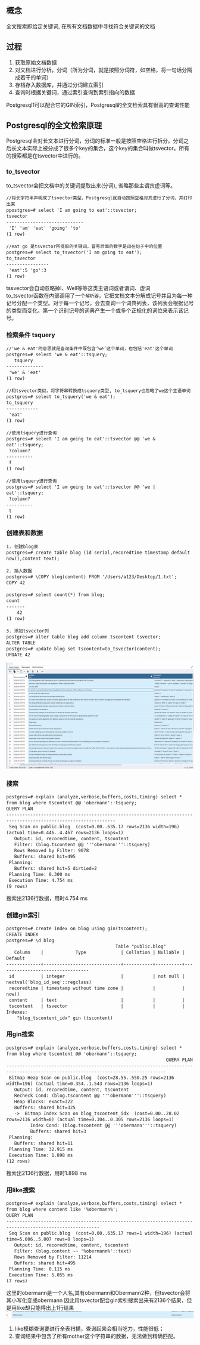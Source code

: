 ## 概念
  全文搜索即给定关键词, 在所有文档数据中寻找符合关键词的文档
  
## 过程
1. 获取原始文档数据
2. 对文档进行分析，分词（所为分词，就是按照分词符，如空格，将一句话分隔成若干的单词） 
3. 存档存入数据库，并通过分词建立索引
4. 查询时根据关键词，通过索引查询到索引指向的数据

Postgresql1可以配合它的GIN索引，Postgresql的全文检索具有很高的查询性能

## Postgresql的全文检索原理
Postgresql会对长文本进行分词，分词的标准一般是按照空格进行拆分。分词之后长文本实际上被分成了很多个key的集合，这个key的集合叫做tsvector。所有的搜索都是在tsvector中进行的。

### to_tsvector
to_tsvector会把文档中的关键词提取出来(分词), 省略那些主谓宾虚词等。

```postgresql
//将长字符串声明成了tsvector类型，Postgresql就自动按照空格对其进行了分词，并打印出来
ppostgres=# select 'I am going to eat'::tsvector;
tsvector
-----------------------------
 'I' 'am' 'eat' 'going' 'to'
(1 row)

//eat go 是tsvector所提取的关键词，冒号后面的数字是词在句子中的位置
postgres=# select to_tsvector('I am going to eat');
to_tsvector
----------------
 'eat':5 'go':3
(1 row)
```
tssvector会自动忽略掉I、Well等等这类主语词或者谓词、虚词  
to_tsvector函数在内部调用了一个`解析器`，它把文档文本分解成记号并且为每一种记号分配一个类型。对于每一个记号，会去查询一个词典列表，该列表会根据记号的类型而变化。第一个识别记号的词典产生一个或多个正规化的词位来表示该记号。

### 检索条件 tsquery

```postgresql
//'we & eat'的意思就是查询条件中既包含‘we’这个单词，也包括'eat'这个单词
postgres=# select 'we & eat'::tsquery;
   tsquery
--------------
 'we' & 'eat'
(1 row)
       
//和tsvector类似，将字符串转换成tsquery类型, to_tsquery也忽略了we这个主语单词
postgres=# select to_tsquery('we & eat');
to_tsquery
------------
 'eat'
(1 row)

//使用tsquery进行查询
postgres=# select 'I am going to eat'::tsvector @@ 'we & eat'::tsquery;
 ?column?
----------
 f
(1 row)

//使用tsquery进行查询
postgres=# select 'I am going to eat'::tsvector @@ 'we | eat'::tsquery;
 ?column?
----------
 t
(1 row)
```


### 创建表和数据

```postgresql
1. 创建blog表
postgres=# create table blog (id serial,recoredtime timestamp default now(),content text);

2. 插入数据
postgres=# \COPY blog(content) FROM '/Users/a123/Desktop/1.txt';
COPY 42

postgres=# select count(*) from blog;
count
-------
    42
(1 row)
    
3. 添加tsvector列
postgres=# alter table blog add column tscontent tsvector;
ALTER TABLE
postgres=# update blog set tscontent=to_tsvector(content);
UPDATE 42
```

![](1.png)

### 搜索

```postgresql
postgres=# explain (analyze,verbose,buffers,costs,timing) select * from blog where tscontent @@ 'obermann'::tsquery;
QUERY PLAN
---------------------------------------------------------------------------------------------------------------
 Seq Scan on public.blog  (cost=0.00..635.17 rows=2136 width=196) (actual time=0.446..4.467 rows=2136 loops=1)
   Output: id, recoredtime, content, tscontent
   Filter: (blog.tscontent @@ '''obermann'''::tsquery)
   Rows Removed by Filter: 9078
   Buffers: shared hit=495
 Planning:
   Buffers: shared hit=5 dirtied=2
 Planning Time: 0.300 ms
 Execution Time: 4.754 ms
(9 rows)
```

搜索出2136行数据，用时4.754 ms

### 创建gin索引
```postgresql
postgres=# create index on blog using gin(tscontent);
CREATE INDEX
postgres=# \d blog
                                         Table "public.blog"
   Column    |            Type             | Collation | Nullable |             Default
-------------+-----------------------------+-----------+----------+----------------------------------
 id          | integer                     |           | not null | nextval('blog_id_seq'::regclass)
 recoredtime | timestamp without time zone |           |          | now()
 content     | text                        |           |          |
 tscontent   | tsvector                    |           |          |
Indexes:
    "blog_tscontent_idx" gin (tscontent)
```

### 用gin搜索
```postgresql
postgres=# explain (analyze,verbose,buffers,costs,timing) select * from blog where tscontent @@ 'obermann'::tsquery;
                                                            QUERY PLAN
----------------------------------------------------------------------------------------------------------------------------------
 Bitmap Heap Scan on public.blog  (cost=28.55..550.25 rows=2136 width=196) (actual time=0.354..1.543 rows=2136 loops=1)
   Output: id, recoredtime, content, tscontent
   Recheck Cond: (blog.tscontent @@ '''obermann'''::tsquery)
   Heap Blocks: exact=322
   Buffers: shared hit=325
   ->  Bitmap Index Scan on blog_tscontent_idx  (cost=0.00..28.02 rows=2136 width=0) (actual time=0.304..0.305 rows=2136 loops=1)
         Index Cond: (blog.tscontent @@ '''obermann'''::tsquery)
         Buffers: shared hit=3
 Planning:
   Buffers: shared hit=11
 Planning Time: 32.915 ms
 Execution Time: 1.898 ms
(12 rows)
```

搜索出2136行数据，用时1.898 ms

### 用like搜索
```postgresql
postgres=# explain (analyze,verbose,buffers,costs,timing) select * from blog where content like '%obermann%';
QUERY PLAN
---------------------------------------------------------------------------------------------------------
 Seq Scan on public.blog  (cost=0.00..635.17 rows=1 width=196) (actual time=5.006..5.007 rows=0 loops=1)
   Output: id, recoredtime, content, tscontent
   Filter: (blog.content ~~ '%obermann%'::text)
   Rows Removed by Filter: 11214
   Buffers: shared hit=495
 Planning Time: 0.115 ms
 Execution Time: 5.055 ms
(7 rows)
```

这里的obermann是一个人名,其有obermann和Obermann2种，但tsvector会将其小写化变成obermann
因此用tsvector配合gin索引搜索出来有2136个结果，但是用like却只能得出上1行结果
![](2.png)

1. like模糊查询要进行全表扫描，查询起来会相当吃力，性能很低； 
2. 查询结果中包含了所有mother这个字符串的数据，无法做到精确匹配。